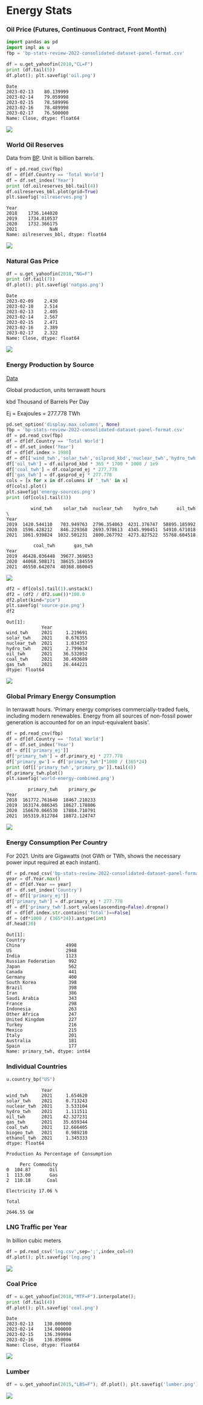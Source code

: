 # Energy Stats

### Oil Price (Futures, Continuous Contract, Front Month)

```python
import pandas as pd
import impl as u
fbp = 'bp-stats-review-2022-consolidated-dataset-panel-format.csv'
```

```python
df = u.get_yahoofin(2010,"CL=F")
print (df.tail(5))
df.plot(); plt.savefig('oil.png')
```

```text
Date
2023-02-13    80.139999
2023-02-14    79.059998
2023-02-15    78.589996
2023-02-16    78.489998
2023-02-17    76.500000
Name: Close, dtype: float64
```

![](oil.png)

### World Oil Reserves

Data from [BP](https://www.bp.com/en/global/corporate/energy-economics/statistical-review-of-world-energy/downloads.html).
Unit is billion barrels. 

```python
df = pd.read_csv(fbp)
df = df[df.Country == 'Total World']
df = df.set_index('Year')
print (df.oilreserves_bbl.tail(4))
df.oilreserves_bbl.plot(grid=True)
plt.savefig('oilreserves.png')
```

```text
Year
2018    1736.144020
2019    1734.810537
2020    1732.366175
2021            NaN
Name: oilreserves_bbl, dtype: float64
```

![](oilreserves.png)

<a name="natgas"></a>

### Natural Gas Price

```python
df = u.get_yahoofin(2010,"NG=F")
print (df.tail(7))
df.plot(); plt.savefig('natgas.png')
```

```text
Date
2023-02-09    2.430
2023-02-10    2.514
2023-02-13    2.405
2023-02-14    2.567
2023-02-15    2.471
2023-02-16    2.389
2023-02-17    2.322
Name: Close, dtype: float64
```

![](natgas.png)

### Energy Production by Source

<a name='sources'></a>

[Data](https://www.bp.com/en/global/corporate/energy-economics/statistical-review-of-world-energy/downloads.html)

Global production, units terrawatt hours

kbd Thousand of Barrels Per Day

Ej = Exajoules = 277.778 TWh

```python
pd.set_option('display.max_columns', None)
fbp = 'bp-stats-review-2022-consolidated-dataset-panel-format.csv'
df = pd.read_csv(fbp)
df = df[df.Country == 'Total World']
df = df.set_index('Year')
df = df[df.index > 1980]
df = df[['wind_twh','solar_twh','oilprod_kbd','nuclear_twh','hydro_twh','gasprod_ej','coalprod_ej']]
df['oil_twh'] = df.oilprod_kbd * 365 * 1700 * 1000 / 1e9
df['coal_twh'] = df.coalprod_ej * 277.778 
df['gas_twh'] = df.gasprod_ej * 277.778
cols = [x for x in df.columns if '_twh' in x]
df[cols].plot()
plt.savefig('energy-sources.png')
print (df[cols].tail(3))
```

```text
         wind_twh    solar_twh  nuclear_twh    hydro_twh       oil_twh  \
Year                                                                     
2019  1420.544110   703.949763  2796.354063  4231.376747  58895.185992   
2020  1596.428212   846.229368  2693.978613  4345.990451  54910.671018   
2021  1861.939824  1032.501231  2800.267792  4273.827522  55768.604518   

          coal_twh       gas_twh  
Year                              
2019  46428.036448  39677.369853  
2020  44068.508171  38615.184559  
2021  46550.642074  40368.860045  
```

![](energy-sources.png)

```python
df2 = df[cols].tail(1).unstack()
df2 = (df2 / df2.sum())*100.0
df2.plot(kind="pie")
plt.savefig('source-pie.png')
df2
```

```text
Out[1]: 
             Year
wind_twh     2021     1.219691
solar_twh    2021     0.676355
nuclear_twh  2021     1.834357
hydro_twh    2021     2.799634
oil_twh      2021    36.532052
coal_twh     2021    30.493689
gas_twh      2021    26.444221
dtype: float64
```

![](source-pie.png)

<a name='primary'></a>

### Global Primary Energy Consumption

In terrawatt hours. 'Primary energy comprises commercially-traded
fuels, including modern renewables. Energy from all sources of
non-fossil power generation is accounted for on an input-equivalent
basis'.

```python
df = pd.read_csv(fbp)
df = df[df.Country == 'Total World']
df = df.set_index('Year')
df = df[['primary_ej']]
df['primary_twh'] = df.primary_ej * 277.778
df['primary_gw'] = df['primary_twh']*1000 / (365*24)
print (df[['primary_twh','primary_gw']].tail(4))
df.primary_twh.plot()
plt.savefig('world-energy-combined.png')
```

```text
        primary_twh    primary_gw
Year                             
2018  161772.761640  18467.210233
2019  163174.086345  18627.178806
2020  156670.066530  17884.710791
2021  165319.812784  18872.124747
```

![](world-energy-combined.png)

<a name='primcountry'></a>

### Energy Consumption Per Country

For 2021. Units are Gigawatts (not GWh or TWh, shows the necessary
power input required at each instant).

```python
df = pd.read_csv('bp-stats-review-2022-consolidated-dataset-panel-format.csv')
year = df.Year.max()
df = df[df.Year == year]
df = df.set_index('Country')
df = df[['primary_ej']]
df['primary_twh'] = df.primary_ej * 277.778
df = df['primary_twh'].sort_values(ascending=False).dropna()
df = df[df.index.str.contains('Total')==False]
df = (df*1000 / (365*24)).astype(int)
df.head(20)
```

```text
Out[1]: 
Country
China                 4998
US                    2948
India                 1123
Russian Federation     992
Japan                  562
Canada                 441
Germany                400
South Korea            398
Brazil                 398
Iran                   386
Saudi Arabia           343
France                 298
Indonesia              263
Other Africa           247
United Kingdom         227
Turkey                 216
Mexico                 215
Italy                  201
Australia              181
Spain                  177
Name: primary_twh, dtype: int64
```

<a name='usgasoline'></a>

### Individual Countries

<a name='usenergy'/>

```python
u.country_bp("US")
```

```text
             Year
wind_twh     2021     1.654620
solar_twh    2021     0.713243
nuclear_twh  2021     3.533104
hydro_twh    2021     1.111511
oil_twh      2021    42.327231
gas_twh      2021    35.659344
coal_twh     2021    12.666405
biogeo_twh   2021     0.989210
ethanol_twh  2021     1.345333
dtype: float64

Production As Percentage of Consumption

     Perc Commodity
0  104.87       Oil
1  113.00       Gas
2  110.18      Coal

Electricity 17.06 %

Total

2646.55 GW
```

<a name='lng'></a>

### LNG Traffic per Year

In billion cubic meters 

```python
df = pd.read_csv('lng.csv',sep=';',index_col=0)
df.plot(); plt.savefig('lng.png')
```

![](lng.png)

<a name='coal'></a>

### Coal Price

```python
df = u.get_yahoofin(2018,"MTF=F").interpolate();
print (df.tail(4))
df.plot(); plt.savefig('coal.png')
```

```text
Date
2023-02-13    130.000000
2023-02-14    134.000000
2023-02-15    136.399994
2023-02-16    136.850006
Name: Close, dtype: float64
```

![](coal.png)

### Lumber

```python
df = u.get_yahoofin(2015,"LBS=F"); df.plot(); plt.savefig('lumber.png')
```

![](lumber.png)

